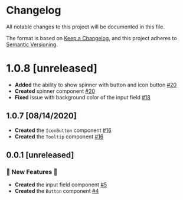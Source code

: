 # Changelog

All notable changes to this project will be documented in this file.

The format is based on [Keep a Changelog](https://keepachangelog.com/en/1.0.0/),
and this project adheres to [Semantic Versioning](https://semver.org/spec/v2.0.0.html).

# 1.0.8 [unreleased]

-   **Added** the ability to show spinner with button and icon button [#20](https://github.com/EricTurf/t-components/pull/20)
-   **Created** spinner component [#20](https://github.com/EricTurf/t-components/pull/20)
-   **Fixed** issue with background color of the input field [#18](https://github.com/EricTurf/t-components/pull/18)

## 1.0.7 [08/14/2020]

-   **Created** the `IconButton` component [#16](https://github.com/EricTurf/t-components/pull/16)
-   **Created** the `Tooltip` component [#16](https://github.com/EricTurf/t-components/pull/16)

## 0.0.1 [unreleased]

### 🦄 New Features 🦄

-   **Created** the input field component [#5](https://github.com/EricTurf/t-components/pull/5)
-   **Created** the `Button` component [#4](https://github.com/EricTurf/t-components/pull/4)
